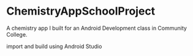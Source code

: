 # ChemistryAppSchoolProject
A chemistry app I built for an Android Development class in Community College.

import and build using Android Studio
